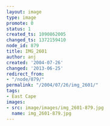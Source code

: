 ```yaml
---
layout: image
type: image
promote: 0
status: 1
created_ts: 1090862005
changed_ts: 1372159410
node_id: 879
title: IMG_2601
author: anj
created: '2004-07-26'
changed: '2013-06-25'
redirect_from:
- "/node/879/"
permalink: "/2004/07/26/img_2601/"
tags:
- East Cape
images:
- src: image/images/img_2601-879.jpg
  name: img_2601-879.jpg
---
```



